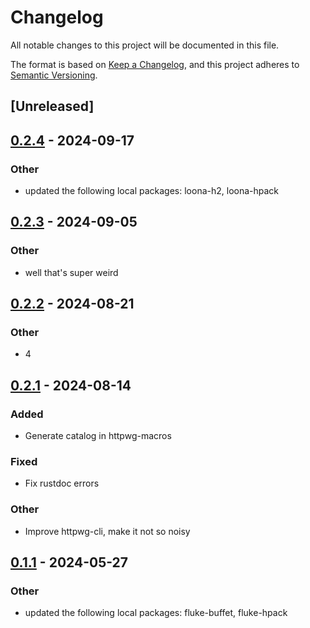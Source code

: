 # Changelog
All notable changes to this project will be documented in this file.

The format is based on [Keep a Changelog](https://keepachangelog.com/en/1.0.0/),
and this project adheres to [Semantic Versioning](https://semver.org/spec/v2.0.0.html).

## [Unreleased]

## [0.2.4](https://github.com/bearcove/loona/compare/httpwg-v0.2.3...httpwg-v0.2.4) - 2024-09-17

### Other

- updated the following local packages: loona-h2, loona-hpack

## [0.2.3](https://github.com/bearcove/loona/compare/httpwg-v0.2.2...httpwg-v0.2.3) - 2024-09-05

### Other
- well that's super weird

## [0.2.2](https://github.com/bearcove/loona/compare/httpwg-v0.2.1...httpwg-v0.2.2) - 2024-08-21

### Other
- 4

## [0.2.1](https://github.com/bearcove/loona/compare/httpwg-v0.2.0...httpwg-v0.2.1) - 2024-08-14

### Added
- Generate catalog in httpwg-macros

### Fixed
- Fix rustdoc errors

### Other
- Improve httpwg-cli, make it not so noisy

## [0.1.1](https://github.com/bearcove/fluke/compare/httpwg-v0.1.0...httpwg-v0.1.1) - 2024-05-27

### Other
- updated the following local packages: fluke-buffet, fluke-hpack
